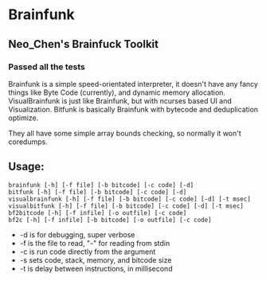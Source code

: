 # Brainfunk
## Neo_Chen's Brainfuck Toolkit
### Passed all the tests
Brainfunk is a simple speed-orientated interpreter, it
doesn't have any fancy things like Byte Code (currently),
and dynamic memory allocation. VisualBrainfunk is just
like Brainfunk, but with ncurses based UI and Visualization.
Bitfunk is basically Brainfunk with bytecode and deduplication optimize.

They all have some simple array bounds checking, so normally it won't coredumps.

## Usage:
	brainfunk [-h] [-f file] [-b bitcode] [-c code] [-d]
	bitfunk [-h] [-f file] [-b bitcode] [-c code] [-d]
	visualbrainfunk [-h] [-f file] [-b bitcode] [-c code] [-d] [-t msec]
	visualbitfunk [-h] [-f file] [-b bitcode] [-c code] [-d] [-t msec]
	bf2bitcode [-h] [-f infile] [-o outfile] [-c code]
	bf2c [-h] [-f infile] [-b bitcode] [-o outfile] [-c code]

* -d is for debugging, super verbose
* -f is the file to read, "-" for reading from stdin
* -c is run code directly from the argument
* -s sets code, stack, memory, and bitcode size
* -t is delay between instructions, in millisecond
